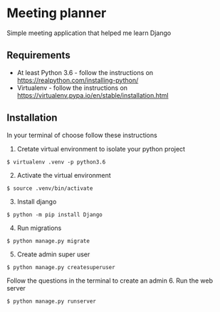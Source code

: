 # Meeting planner
Simple meeting application that helped me learn Django

## Requirements
- At least Python 3.6 - follow the instructions on https://realpython.com/installing-python/
- Virtualenv - follow the instructions on https://virtualenv.pypa.io/en/stable/installation.html

## Installation
In your terminal of choose follow these instructions
1. Cretate virtual environment to isolate your python project
```
$ virtualenv .venv -p python3.6 
```
2. Activate the virtual environment
```
$ source .venv/bin/activate
```
3. Install django
```
$ python -m pip install Django
```
4. Run migrations
```
$ python manage.py migrate
```
5. Create admin super user
```
$ python manage.py createsuperuser
```
Follow the questions in the terminal to create an admin
6. Run the web server
```
$ python manage.py runserver
```

